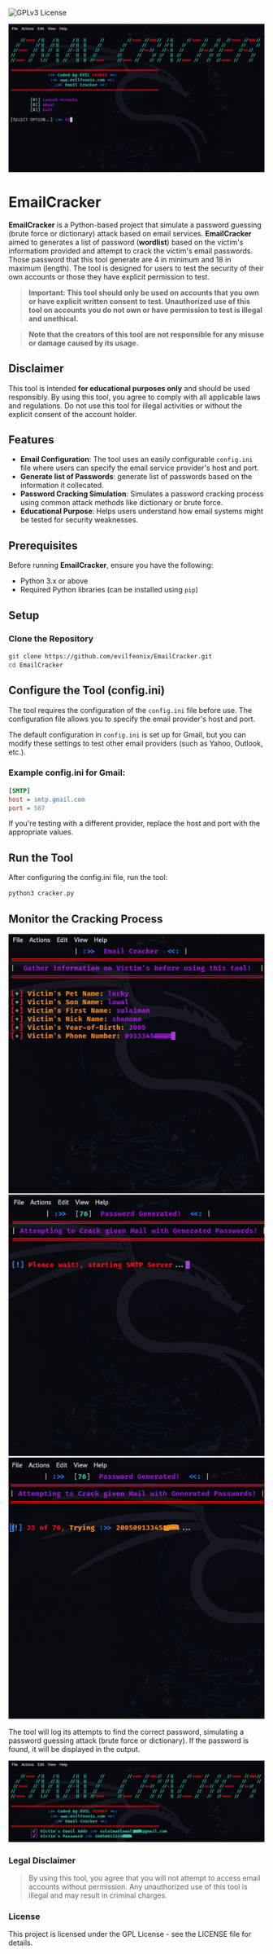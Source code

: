 ![GPLv3 License](https://img.shields.io/badge/License-GPL%20v3-yellow.svg) 


![EvilFeonix Basic v1.0](https://github.com/evilfeonix/EmailCracker/blob/main/banner.png)


# EmailCracker 

**EmailCracker** is a Python-based project that simulate a password guessing (brute force or dictionary) attack based on email services. **EmailCracker** aimed to generates a list of password (**wordlist**) based on the victim's informatiom provided and attempt to crack the victim's email passwords. Those password that this tool generate are 4 in minimum and 18 in maximum (length). The tool is designed for users to test the security of their own accounts or those they have explicit permission to test. 


> **Important: This tool should **only** be used on accounts that you own or have explicit written consent to test. Unauthorized use of this tool on accounts you do not own or have permission to test is illegal and unethical.**


> **Note that the creators of this tool are not responsible for any misuse or damage caused by its usage.**

## Disclaimer

This tool is intended **for educational purposes only** and should be used responsibly. By using this tool, you agree to comply with all applicable laws and regulations. Do not use this tool for illegal activities or without the explicit consent of the account holder.

## Features

- **Email Configuration**: The tool uses an easily configurable `config.ini` file where users can specify the email service provider's host and port.
- **Generate list of Passwords**: generate list of passwords based on the information it collecated.
- **Password Cracking Simulation**: Simulates a password cracking process using common attack methods like dictionary or brute force.
- **Educational Purpose**: Helps users understand how email systems might be tested for security weaknesses.

## Prerequisites

Before running **EmailCracker**, ensure you have the following:

- Python 3.x or above
- Required Python libraries (can be installed using `pip`)

## Setup
### Clone the Repository

```bash
git clone https://github.com/evilfeonix/EmailCracker.git
cd EmailCracker
```
## Configure the Tool (config.ini)

The tool requires the configuration of the `config.ini` file before use. The configuration file allows you to specify the email provider's host and port.

The default configuration in `config.ini` is set up for Gmail, but you can modify these settings to test other email providers (such as Yahoo, Outlook, etc.).

### Example config.ini for Gmail:

```ini
[SMTP]
host = smtp.gmail.com
port = 587
```

If you're testing with a different provider, replace the host and port with the appropriate values.

<!-- ## Install Dependencies

If you haven't already, you can install all the necessary Python dependencies: -->

## Run the Tool

After configuring the config.ini file, run the tool:  <!-- by passing in the target email address: -->
```bash
python3 cracker.py
```

## Monitor the Cracking Process

![EvilFeonix Basic v1.0](https://github.com/evilfeonix/EmailCracker/blob/main/info.png)
![EvilFeonix Basic v1.0](https://github.com/evilfeonix/EmailCracker/blob/main/server.png)
![EvilFeonix Basic v1.0](https://github.com/evilfeonix/EmailCracker/blob/main/pass.png)

The tool will log its attempts to find the correct password, simulating a password guessing attack (brute force or dictionary). If the password is found, it will be displayed in the output.

![EvilFeonix Basic v1.0](https://github.com/evilfeonix/EmailCracker/blob/main/granted.png)

### Legal Disclaimer
> By using this tool, you agree that you will not attempt to access email accounts without permission. Any unauthorized use of this tool is illegal and may result in criminal charges.


### License

This project is licensed under the GPL License - see the LICENSE file for details.
